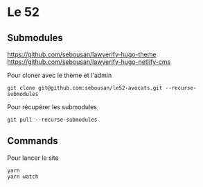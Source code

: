 # Le 52

## Submodules
https://github.com/sebousan/lawyerify-hugo-theme
https://github.com/sebousan/lawyerify-hugo-netlify-cms

Pour cloner avec le thème et l'admin
```
git clone git@github.com:sebousan/le52-avocats.git --recurse-submodules
```
Pour récupérer les submodules
```
git pull --recurse-submodules
```

## Commands

Pour lancer le site
```
yarn
yarn watch
```
